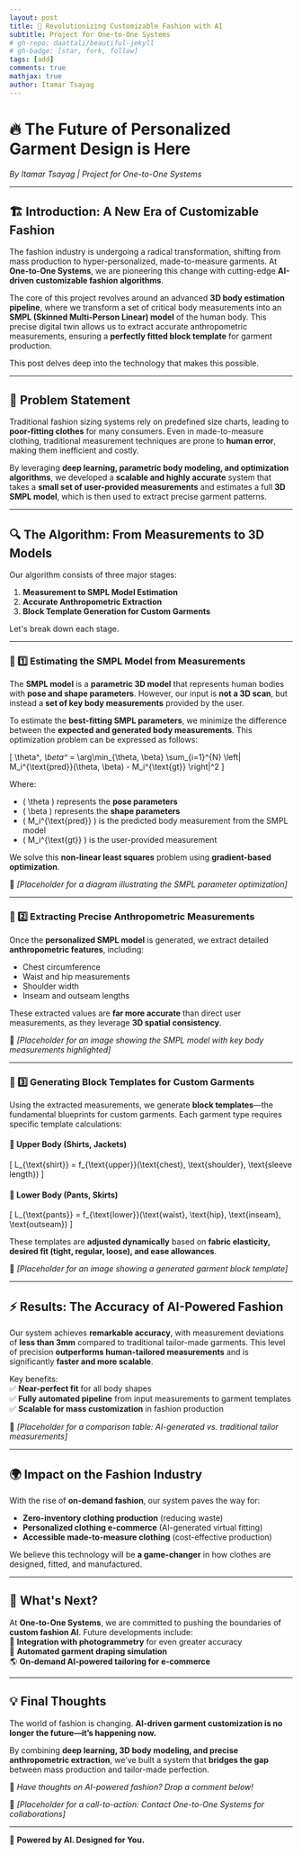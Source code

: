 ```yaml
---
layout: post
title: 🚀 Revolutionizing Customizable Fashion with AI
subtitle: Project for One-to-One Systems
# gh-repo: daattali/beautiful-jekyll
# gh-badge: [star, fork, follow]
tags: [add]
comments: true
mathjax: true
author: Itamar Tsayag
---
```


<!-- # 🚀 Revolutionizing Customizable Fashion with AI   -->
# 🔥 The Future of Personalized Garment Design is Here  

*By Itamar Tsayag | Project for One-to-One Systems*  

---

## 🏗️ Introduction: A New Era of Customizable Fashion  

The fashion industry is undergoing a radical transformation, shifting from mass production to hyper-personalized, made-to-measure garments. At **One-to-One Systems**, we are pioneering this change with cutting-edge **AI-driven customizable fashion algorithms**.  

The core of this project revolves around an advanced **3D body estimation pipeline**, where we transform a set of critical body measurements into an **SMPL (Skinned Multi-Person Linear) model** of the human body. This precise digital twin allows us to extract accurate anthropometric measurements, ensuring a **perfectly fitted block template** for garment production.  

This post delves deep into the technology that makes this possible.  

---

## 🎯 Problem Statement  

Traditional fashion sizing systems rely on predefined size charts, leading to **poor-fitting clothes** for many consumers. Even in made-to-measure clothing, traditional measurement techniques are prone to **human error**, making them inefficient and costly.  

By leveraging **deep learning, parametric body modeling, and optimization algorithms**, we developed a **scalable and highly accurate** system that takes a **small set of user-provided measurements** and estimates a full **3D SMPL model**, which is then used to extract precise garment patterns.  

---

## 🔍 The Algorithm: From Measurements to 3D Models  

Our algorithm consists of three major stages:  

1. **Measurement to SMPL Model Estimation**  
2. **Accurate Anthropometric Extraction**  
3. **Block Template Generation for Custom Garments**  

Let's break down each stage.  

---

### 📏 1️⃣ Estimating the SMPL Model from Measurements  

The **SMPL model** is a **parametric 3D model** that represents human bodies with **pose and shape parameters**. However, our input is **not a 3D scan**, but instead a **set of key body measurements** provided by the user.  

To estimate the **best-fitting SMPL parameters**, we minimize the difference between the **expected and generated body measurements**. This optimization problem can be expressed as follows:  

\[
\theta^*, \beta^* = \arg\min_{\theta, \beta} \sum_{i=1}^{N} \left\| M_i^{\text{pred}}(\theta, \beta) - M_i^{\text{gt}} \right\|^2
\]

Where:  
- \( \theta \) represents the **pose parameters**  
- \( \beta \) represents the **shape parameters**  
- \( M_i^{\text{pred}} \) is the predicted body measurement from the SMPL model  
- \( M_i^{\text{gt}} \) is the user-provided measurement  

We solve this **non-linear least squares** problem using **gradient-based optimization**.  

📌 *[Placeholder for a diagram illustrating the SMPL parameter optimization]*  

---

### 📐 2️⃣ Extracting Precise Anthropometric Measurements  

Once the **personalized SMPL model** is generated, we extract detailed **anthropometric features**, including:  
- Chest circumference  
- Waist and hip measurements  
- Shoulder width  
- Inseam and outseam lengths  

These extracted values are **far more accurate** than direct user measurements, as they leverage **3D spatial consistency**.  

📌 *[Placeholder for an image showing the SMPL model with key body measurements highlighted]*  

---

### 🧵 3️⃣ Generating Block Templates for Custom Garments  

Using the extracted measurements, we generate **block templates**—the fundamental blueprints for custom garments. Each garment type requires specific template calculations:  

#### 👔 Upper Body (Shirts, Jackets)  
\[
L_{\text{shirt}} = f_{\text{upper}}(\text{chest}, \text{shoulder}, \text{sleeve length})
\]  

#### 👖 Lower Body (Pants, Skirts)  
\[
L_{\text{pants}} = f_{\text{lower}}(\text{waist}, \text{hip}, \text{inseam}, \text{outseam})
\]  

These templates are **adjusted dynamically** based on **fabric elasticity, desired fit (tight, regular, loose), and ease allowances**.  

📌 *[Placeholder for an image showing a generated garment block template]*  

---

## ⚡️ Results: The Accuracy of AI-Powered Fashion  

Our system achieves **remarkable accuracy**, with measurement deviations of **less than 3mm** compared to traditional tailor-made garments. This level of precision **outperforms human-tailored measurements** and is significantly **faster and more scalable**.  

Key benefits:  
✅ **Near-perfect fit** for all body shapes  
✅ **Fully automated pipeline** from input measurements to garment templates  
✅ **Scalable for mass customization** in fashion production  

📌 *[Placeholder for a comparison table: AI-generated vs. traditional tailor measurements]*  

---

## 🌍 Impact on the Fashion Industry  

With the rise of **on-demand fashion**, our system paves the way for:  
- **Zero-inventory clothing production** (reducing waste)  
- **Personalized clothing e-commerce** (AI-generated virtual fitting)  
- **Accessible made-to-measure clothing** (cost-effective production)  

We believe this technology will be **a game-changer** in how clothes are designed, fitted, and manufactured.  

---

## 🎯 What's Next?  

At **One-to-One Systems**, we are committed to pushing the boundaries of **custom fashion AI**. Future developments include:  
🚀 **Integration with photogrammetry** for even greater accuracy  
🧵 **Automated garment draping simulation**  
🌎 **On-demand AI-powered tailoring for e-commerce**  

---

## 💡 Final Thoughts  

The world of fashion is changing. **AI-driven garment customization is no longer the future—it’s happening now.**  

By combining **deep learning, 3D body modeling, and precise anthropometric extraction**, we’ve built a system that **bridges the gap** between mass production and tailor-made perfection.  

💬 *Have thoughts on AI-powered fashion? Drop a comment below!*  

📌 *[Placeholder for a call-to-action: Contact One-to-One Systems for collaborations]*  

---

🚀 **Powered by AI. Designed for You.**